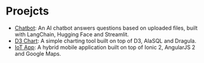 # Proejcts
- [Chatbot](https://github.com/ivxivx/demo-chatbot): An AI chatbot answers questions based on uploaded files, built with LangChain, Hugging Face and Streamlit.
- [D3 Chart](https://github.com/ivxivx/demo-d3-chart): A simple charting tool built on top of D3, AlaSQL and Dragula.
- [IoT App](https://github.com/ivxivx/demo-iot): A hybrid mobile application built on top of Ionic 2, AngularJS 2 and Google Maps.

